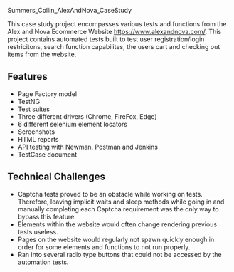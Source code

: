 Summers_Collin_AlexAndNova_CaseStudy

This case study project encompasses various tests and functions from the Alex and Nova Ecommerce Website https://www.alexandnova.com/. This project contains automated tests built to test user registration/login restricitons, search function capabilites, the users cart and checking out items from the website. 

## Features

- Page Factory model
- TestNG
- Test suites
- Three different drivers (Chrome, FireFox, Edge)
- 6 different selenium element locators
- Screenshots
- HTML reports
- API testing with Newman, Postman and Jenkins
- TestCase document



## Technical Challenges
- Captcha tests proved to be an obstacle while working on tests. Therefore, leaving implicit waits and sleep methods while going in and manually completing each Captcha requirement was the only way to bypass this feature.
- Elements within the website would often change rendering previous tests useless.
- Pages on the website would regularly not spawn quickly enough in order for some elements and functions to not run properly.
- Ran into several radio type buttons that could not be accessed by the automation tests.
